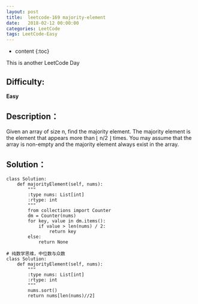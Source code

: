 ```yaml
---
layout: post
title:  leetcode-169 majority-element
date:   2018-02-12 00:00:00
categories: LeetCode
tags: LeetCode-Easy
---
```


* content
{:toc}

This is another LeetCode Day

## Difficulty:

**Easy**

## Description：

Given an array of size n, find the majority element. 
The majority element is the element that appears more than ⌊ n/2 ⌋ times.
You may assume that the array is non-empty and the majority element always exist in the array.

## Solution：

```
class Solution:
    def majorityElement(self, nums):
        """
        :type nums: List[int]
        :rtype: int
        """
        from collections import Counter
        dm = Counter(nums)
        for key, value in dm.items():
            if value > len(nums) / 2:
                return key
        else:
            return None

# 纯数学思维，中位数与众数
class Solution:
    def majorityElement(self, nums):
        """
        :type nums: List[int]
        :rtype: int
        """
        nums.sort()
        return nums[len(nums)//2]
```